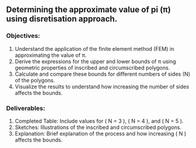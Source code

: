 ## Determining the approximate value of pi (π) using disretisation approach.

### Objectives:
1. Understand the application of the finite element method (FEM) in approximating the value of π.
2. Derive the expressions for the upper and lower bounds of π using geometric properties of inscribed and circumscribed polygons.
3. Calculate and compare these bounds for different numbers of sides (N) of the polygons.
4. Visualize the results to understand how increasing the number of sides affects the bounds.

### Deliverables:

1. Completed Table: Include values for \( N = 3 \), \( N = 4 \), and \( N = 5 \).
2. Sketches: Illustrations of the inscribed and circumscribed polygons.
3. Explanation: Brief explanation of the process and how increasing \( N \) affects the bounds.
